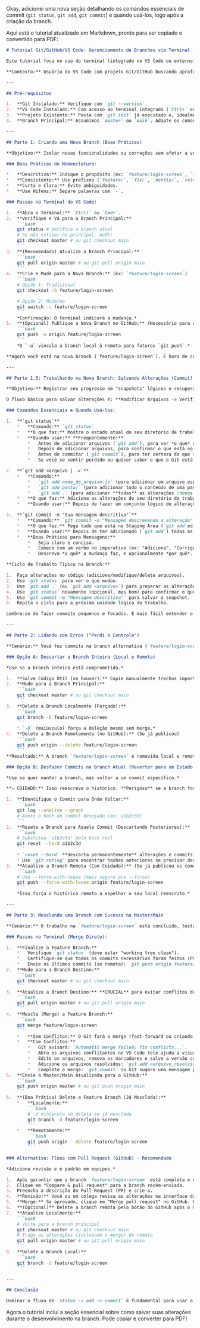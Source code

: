 Okay, adicionei uma nova seção detalhando os comandos essenciais de commit (`git status`, `git add`, `git commit`) e quando usá-los, logo após a criação da branch.

Aqui está o tutorial atualizado em Markdown, pronto para ser copiado e convertido para PDF:

```markdown
# Tutorial Git/GitHub/VS Code: Gerenciamento de Branches via Terminal

Este tutorial foca no uso do terminal (integrado no VS Code ou externo) para gerenciar branches no Git e GitHub, cobrindo criação, commits essenciais, correção de erros e merge.

**Contexto:** Usuário do VS Code com projeto Git/GitHub buscando aprofundar o uso do terminal.

---

## Pré-requisitos

1.  **Git Instalado:** Verifique com `git --version`.
2.  **VS Code Instalado:** Com acesso ao terminal integrado (`Ctrl+` ou `Cmd+`).
3.  **Projeto Existente:** Pasta com `git init` já executado e, idealmente, conectado a um repositório remoto (`git remote add origin <URL>`).
4.  **Branch Principal:** Assumimos `master` ou `main`. Adapte os comandos se necessário.

---

## Parte 1: Criando uma Nova Branch (Boas Práticas)

**Objetivo:** Isolar novas funcionalidades ou correções sem afetar a version estável (`master`/`main`).

### Boas Práticas de Nomenclatura:

*   **Descritiva:** Indique o propósito (ex: `feature/login-screen`, `fix/bug-123`).
*   **Consistente:** Use prefixos (`feature/`, `fix/`, `hotfix/`, `release/`).
*   **Curta e Clara:** Evite ambiguidades.
*   **Use Hífens:** Separe palavras com `-`.

### Passos no Terminal do VS Code:

1.  **Abra o Terminal:** `Ctrl+` ou `Cmd+`.
2.  **Verifique e Vá para a Branch Principal:**
    ```bash
    git status # Verifica a branch atual
    # Se não estiver na principal, mude:
    git checkout master # ou git checkout main
    ```
3.  **(Recomendado) Atualize a Branch Principal:**
    ```bash
    git pull origin master # ou git pull origin main
    ```
4.  **Crie e Mude para a Nova Branch:** (Ex: `feature/login-screen`)
    ```bash
    # Opção 1: Tradicional
    git checkout -b feature/login-screen

    # Opção 2: Moderna
    git switch -c feature/login-screen
    ```
    *Confirmação: O terminal indicará a mudança.*
5.  **(Opcional) Publique a Nova Branch no GitHub:** (Necessário para colaborar/backup)
    ```bash
    git push -u origin feature/login-screen
    ```
    *O `-u` vincula a branch local à remota para futuros `git push`.*

**Agora você está na nova branch (`feature/login-screen`). É hora de começar a trabalhar e salvar seu progresso.**

---

## Parte 1.5: Trabalhando na Nova Branch: Salvando Alterações (Commit)

**Objetivo:** Registrar seu progresso em "snapshots" lógicos e recuperáveis (commits) dentro da sua branch (`feature/login-screen`).

O fluxo básico para salvar alterações é: **Modificar Arquivos -> Verificar Status -> Adicionar ao Stage -> Commitar**.

### Comandos Essenciais e Quando Usá-los:

1.  **`git status`**
    *   **Comando:** `git status`
    *   **O que faz:** Mostra o estado atual do seu diretório de trabalho e da área de staging. Lista arquivos modificados, arquivos novos (untracked) e arquivos que estão prontos para serem commitados (staged).
    *   **Quando usar:** **Frequentemente!**
        *   Antes de adicionar arquivos (`git add`), para ver *o que* será adicionado.
        *   Depois de adicionar arquivos, para confirmar o que está no staging area.
        *   Antes de commitar (`git commit`), para ter certeza do que será incluído no commit.
        *   Se você se sentir perdido ou quiser saber o que o Git está "pensando". É o seu comando de orientação.

2.  **`git add <arquivo | .>`**
    *   **Comando:**
        *   `git add nome_do_arquivo.js` (para adicionar um arquivo específico)
        *   `git add pasta/` (para adicionar todo o conteúdo de uma pasta)
        *   `git add .` (para adicionar **todas** as alterações [novos arquivos e modificações] no diretório atual e subdiretórios)
    *   **O que faz:** Adiciona as alterações do seu diretório de trabalho para a "Staging Area" (também chamada de "Index"). Pense na staging area como uma área de preparação onde você monta o próximo commit. Somente o que está na staging area será salvo no commit.
    *   **Quando usar:** Depois de fazer um conjunto lógico de alterações em um ou mais arquivos que você quer agrupar em um único commit. Use `git status` antes para ter certeza do que o `.` incluirá se usar `git add .`.

3.  **`git commit -m "Sua mensagem descritiva"`**
    *   **Comando:** `git commit -m "Mensagem descrevendo a alteração"`
    *   **O que faz:** Pega tudo que está na Staging Area (`git add`ed) e cria um novo "snapshot" permanente no histórico da sua branch atual. A `-m` permite que você escreva a mensagem do commit diretamente na linha de comando.
    *   **Quando usar:** Depois de ter adicionado (`git add`) todas as alterações que compõem uma unidade lógica de trabalho (ex: implementação de uma pequena feature, correção de um bug específico, refatoração de uma função).
    *   **Boas Práticas para Mensagens:**
        *   Seja claro e conciso.
        *   Comece com um verbo no imperativo (ex: "Adiciona", "Corrige", "Remove", "Refatora", "Atualiza").
        *   Descreva *o quê* a mudança faz, e opcionalmente *por quê*. Ex: `"Adiciona validação de email no formulário de contato"`, `"Corrige bug #123 que impedia login"`.

**Ciclo de Trabalho Típico na Branch:**

1.  Faça alterações no código (adicione/modifique/delete arquivos).
2.  Use `git status` para ver o que mudou.
3.  Use `git add .` (ou `git add <arquivo>`) para preparar as alterações desejadas para o commit.
4.  Use `git status` novamente (opcional, mas bom) para confirmar o que está staged.
5.  Use `git commit -m "Mensagem descritiva"` para salvar o snapshot.
6.  Repita o ciclo para a próxima unidade lógica de trabalho.

Lembre-se de fazer commits pequenos e focados. É mais fácil entender o histórico e reverter mudanças, se necessário.

---

## Parte 2: Lidando com Erros ("Perdi o Controle")

**Cenário:** Você fez commits na branch alternativa (`feature/login-screen`), mas o resultado não foi bom e precisa reverter ou descartar.

### Opção A: Descartar a Branch Inteira (Local e Remota)

*Use se a branch inteira está comprometida.*

1.  **Salve Código Útil (se houver):** Copie manualmente trechos importantes para fora do projeto.
2.  **Mude para a Branch Principal:**
    ```bash
    git checkout master # ou git checkout main
    ```
3.  **Delete a Branch Localmente (Forçado):**
    ```bash
    git branch -D feature/login-screen
    ```
    * `-D` (maiúsculo) força a deleção mesmo sem merge.*
4.  **Delete a Branch Remotamente (no GitHub):** (Se já publicou)
    ```bash
    git push origin --delete feature/login-screen
    ```
**Resultado:** A branch `feature/login-screen` é removida local e remotamente.

### Opção B: Desfazer Commits na Branch Atual (Reverter para um Estado Anterior)

*Use se quer manter a branch, mas voltar a um commit específico.*

**⚠️ CUIDADO:** Isso reescreve o histórico. **Perigoso** se a branch for compartilhada. Prefira `git revert` em branches colaborativas.

1.  **Identifique o Commit para Onde Voltar:**
    ```bash
    git log --oneline --graph
    # Anote o hash do commit desejado (ex: a1b2c3d)
    ```
2.  **Resete a Branch para Aquele Commit (Descartando Posteriores):**
    ```bash
    # Substitua 'a1b2c3d' pelo hash real
    git reset --hard a1b2c3d
    ```
    * `reset --hard` **descarta permanentemente** alterações e commits após o hash especificado.*
    * Use `git reflog` para encontrar hashes anteriores se precisar desfazer o reset.
3.  **Atualize a Branch Remota (Com Cuidado):** (Se já publicou os commits ruins)
    ```bash
    # Use --force-with-lease (mais seguro que --force)
    git push --force-with-lease origin feature/login-screen
    ```
    *Isso força o histórico remoto a espelhar o seu local reescrito.*

---

## Parte 3: Mesclando uma Branch com Sucesso na Master/Main

**Cenário:** O trabalho na `feature/login-screen` está concluído, testado e pronto para ser incorporado à `master`/`main`.

### Passos no Terminal (Merge Direto):

1.  **Finalize a Feature Branch:**
    *   Verifique `git status` (deve estar "working tree clean").
    *   Certifique-se que todos os commits necessários foram feitos (Parte 1.5).
    *   Envie os últimos commits (se remota): `git push origin feature/login-screen`.
2.  **Mude para a Branch Destino:**
    ```bash
    git checkout master # ou git checkout main
    ```
3.  **Atualize a Branch Destino:** **CRUCIAL** para evitar conflitos desnecessários.
    ```bash
    git pull origin master # ou git pull origin main
    ```
4.  **Mescle (Merge) a Feature Branch:**
    ```bash
    git merge feature/login-screen
    ```
    *   **Sem Conflitos:** O Git fará o merge (fast-forward ou criando um commit de merge).
    *   **Com Conflitos:**
        *   Git avisará: `Automatic merge failed; fix conflicts...`.
        *   Abra os arquivos conflitantes no VS Code (ele ajuda a visualizar com `<<<<<<<`, `=======`, `>>>>>>>`).
        *   Edite os arquivos, remova os marcadores e salve a versão correta.
        *   Adicione os arquivos resolvidos: `git add <arquivo_resolvido1> ...` ou `git add .`.
        *   Complete o merge: `git commit` (o Git sugere uma mensagem padrão).
5.  **Envie a Master/Main Atualizada para o GitHub:**
    ```bash
    git push origin master # ou git push origin main
    ```
6.  **(Boa Prática) Delete a Feature Branch (Já Mesclada):**
    *   **Localmente:**
        ```bash
        # -d minúsculo só deleta se já mesclada
        git branch -d feature/login-screen
        ```
    *   **Remotamente:**
        ```bash
        git push origin --delete feature/login-screen
        ```

### Alternativa: Fluxo com Pull Request (GitHub) - Recomendado

*Adiciona revisão e é padrão em equipes.*

1.  Após garantir que a branch `feature/login-screen` está completa e no GitHub (`git push -u origin feature/login-screen`), vá para a página do seu repositório no GitHub.
2.  Clique em "Compare & pull request" para a branch recém-enviada.
3.  Preencha a descrição do Pull Request (PR) e crie-o.
4.  **Revisão:** Você ou um colega revisa as alterações na interface do GitHub.
5.  **Merge:** Se aprovado, clique em "Merge pull request" no GitHub. O merge acontece no servidor remoto.
6.  **(Opcional)** Delete a branch remota pelo botão do GitHub após o merge.
7.  **Atualize Localmente:**
    ```bash
    # Volte para a branch principal
    git checkout master # ou git checkout main
    # Traga as alterações (incluindo o merge) do remoto
    git pull origin master # ou git pull origin main
    ```
8.  **Delete a Branch Local:**
    ```bash
    git branch -d feature/login-screen
    ```

---

## Conclusão

Dominar o fluxo de `status -> add -> commit` é fundamental para usar o Git eficientemente. Combinado com o gerenciamento de branches, permite um desenvolvimento mais organizado e seguro. Pratique esses comandos no terminal para ganhar fluência.
```

Agora o tutorial inclui a seção essencial sobre como salvar suas alterações durante o desenvolvimento na branch. Pode copiar e converter para PDF!